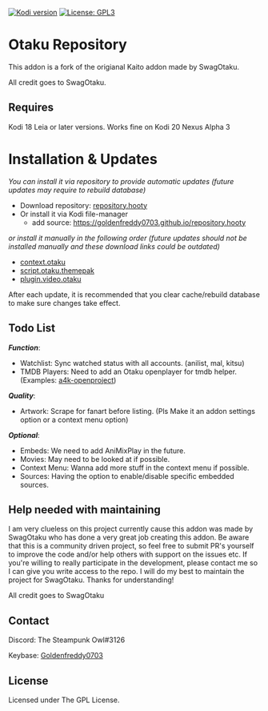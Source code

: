 [![Kodi version](https://img.shields.io/badge/kodi%20versions18/19-blue)](https://kodi.tv/)
[![License: GPL3](https://img.shields.io/badge/License-GPL3-yellow.svg)](https://opensource.org/licenses/GPL-3.0)

# Otaku Repository

This addon is a fork of the origianal Kaito addon made by SwagOtaku.

All credit goes to SwagOtaku.

## Requires

Kodi 18 Leia or later versions.
Works fine on Kodi 20 Nexus Alpha 3

# Installation & Updates

_You can install it via repository to provide automatic updates (future updates may require to rebuild database)_

- Download repository: [repository.hooty](https://github.com/Goldenfreddy0703/repository.hooty/blob/master/repo/zips/repository.hooty/repository.hooty-1.0.zip)
- Or install it via Kodi file-manager
  - add source: <https://goldenfreddy0703.github.io/repository.hooty>

_or install it manually in the following order (future updates should not be installed manually and these download links could be outdated)_

- [context.otaku](https://github.com/Goldenfreddy0703/repository.hooty/raw/master/repo/zips/context.otaku/context.otaku-0.0.6.zip)
- [script.otaku.themepak](https://github.com/Goldenfreddy0703/repository.hooty/raw/master/repo/zips/script.otaku.themepak/script.otaku.themepak-0.0.2.zip)
- [plugin.video.otaku](https://github.com/Goldenfreddy0703/repository.hooty/raw/master/repo/zips/plugin.video.otaku/plugin.video.otaku-0.2.4.zip)

After each update, it is recommended that you clear cache/rebuild database to make sure changes take effect.

## Todo List

**_Function_**:
- Watchlist: Sync watched status with all accounts. (anilist, mal, kitsu)
- TMDB Players: Need to add an Otaku openplayer for tmdb helper. (Examples: [a4k-openproject](https://github.com/a4k-openproject/json.openplayers))

**_Quality_**: 
- Artwork: Scrape for fanart before listing. (Pls Make it an addon settings option or a context menu option)

**_Optional_**: 
- Embeds: We need to add AniMixPlay in the future.
- Movies: May need to be looked at if possible.
- Context Menu: Wanna add more stuff in the context menu if possible. 
- Sources: Having the option to enable/disable specific embedded sources.

## Help needed with maintaining

I am very clueless on this project currently cause this addon was made by SwagOtaku who has done a very great job creating this addon. Be aware that this is a community driven project, so feel free to submit PR's yourself to improve the code and/or help others with support on the issues etc. If you're willing to really participate in the development, please contact me so I can give you write access to the repo. I will do my best to maintain the project for SwagOtaku. Thanks for understanding!

All credit goes to SwagOtaku

## Contact

Discord: The Steampunk Owl#3126

Keybase: [Goldenfreddy0703](https://keybase.io/goldenfreddy0703)

## License

Licensed under The GPL License.
